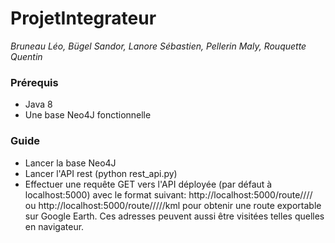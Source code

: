# ProjetIntegrateur
_Bruneau Léo, Bügel Sandor, Lanore Sébastien, Pellerin Maly, Rouquette Quentin_

### Prérequis
* Java 8
* Une base Neo4J fonctionnelle

### Guide
* Lancer la base Neo4J
* Lancer l'API rest (python rest_api.py)
* Effectuer une requête GET vers l'API déployée (par défaut à localhost:5000) avec le format suivant:
    http://localhost:5000/route/<latitudeSource>/<longitudeSource>/<latitudeDestination>/<longitudeDestination>
ou
    http://localhost:5000/route/<latitudeSource>/<longitudeSource>/<latitudeDestination>/<longitudeDestination>/kml
pour obtenir une route exportable sur Google Earth.
Ces adresses peuvent aussi être visitées telles quelles en navigateur.

